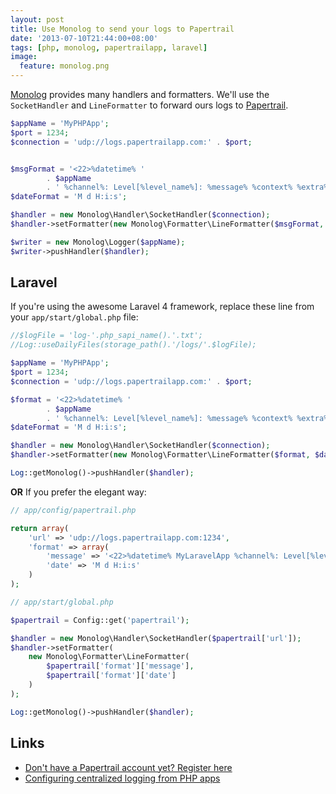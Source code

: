 ```yaml
---
layout: post
title: Use Monolog to send your logs to Papertrail
date: '2013-07-10T21:44:00+08:00'
tags: [php, monolog, papertrailapp, laravel]
image:
  feature: monolog.png
---
```


<a href="https://github.com/Seldaek/monolog" rel="nofollow">Monolog</a> provides many handlers and formatters. We'll use the `SocketHandler` and `LineFormatter` to forward ours logs to <a href="https://papertrailapp.com/?thank=93d0b9" rel="nofollow">Papertrail</a>.


~~~php
$appName = 'MyPHPApp';
$port = 1234;
$connection = 'udp://logs.papertrailapp.com:' . $port;


$msgFormat = '<22>%datetime% '
        . $appName
        . ' %channel%: Level[%level_name%]: %message% %context% %extra%';
$dateFormat = 'M d H:i:s';

$handler = new Monolog\Handler\SocketHandler($connection);
$handler->setFormatter(new Monolog\Formatter\LineFormatter($msgFormat, $dateFormat));

$writer = new Monolog\Logger($appName);
$writer->pushHandler($handler);
~~~

Laravel
-------

If you're using the awesome Laravel 4 framework, replace these line from your `app/start/global.php` file:

~~~php
//$logFile = 'log-'.php_sapi_name().'.txt';
//Log::useDailyFiles(storage_path().'/logs/'.$logFile);

$appName = 'MyPHPApp';
$port = 1234;
$connection = 'udp://logs.papertrailapp.com:' . $port;

$format = '<22>%datetime% '
        . $appName
        . ' %channel%: Level[%level_name%]: %message% %context% %extra%';
$dateFormat = 'M d H:i:s';

$handler = new Monolog\Handler\SocketHandler($connection);
$handler->setFormatter(new Monolog\Formatter\LineFormatter($format, $dateFormat));

Log::getMonolog()->pushHandler($handler);
~~~

**OR** If you prefer the elegant way:

~~~php
// app/config/papertrail.php

return array(
    'url' => 'udp://logs.papertrailapp.com:1234',
    'format' => array(
        'message' => '<22>%datetime% MyLaravelApp %channel%: Level[%level_name%]: %message% %context% %extra%',
        'date' => 'M d H:i:s'
    )
);

// app/start/global.php

$papertrail = Config::get('papertrail');

$handler = new Monolog\Handler\SocketHandler($papertrail['url']);
$handler->setFormatter(
    new Monolog\Formatter\LineFormatter(
        $papertrail['format']['message'],
        $papertrail['format']['date']
    )
);

Log::getMonolog()->pushHandler($handler);
~~~

Links
-----

- <a href="https://papertrailapp.com/?thank=93d0b9" rel="nofollow">Don't have a Papertrail account yet? Register here</a>
- <a href="http://help.papertrailapp.com/kb/configuration/configuring-centralized-logging-from-php-apps" rel="nofolllow" target="_blank">Configuring centralized logging from PHP apps</a>

